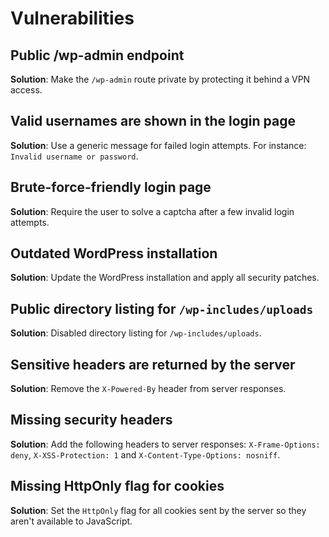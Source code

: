 # Vulnerabilities

## Public /wp-admin endpoint

**Solution**: Make the `/wp-admin` route private by protecting it behind a VPN access.

## Valid usernames are shown in the login page

**Solution**: Use a generic message for failed login attempts. For instance: `Invalid username or password`.

## Brute-force-friendly login page

**Solution**: Require the user to solve a captcha after a few invalid login attempts.

## Outdated WordPress installation

**Solution**: Update the WordPress installation and apply all security patches.

## Public directory listing for `/wp-includes/uploads`

**Solution**: Disabled directory listing for `/wp-includes/uploads`.

## Sensitive headers are returned by the server

**Solution**: Remove the `X-Powered-By` header from server responses.

## Missing security headers

**Solution**: Add the following headers to server responses: `X-Frame-Options: deny`, `X-XSS-Protection: 1` and `X-Content-Type-Options: nosniff`.

## Missing HttpOnly flag for cookies

**Solution**: Set the `HttpOnly` flag for all cookies sent by the server so they aren't available to JavaScript.